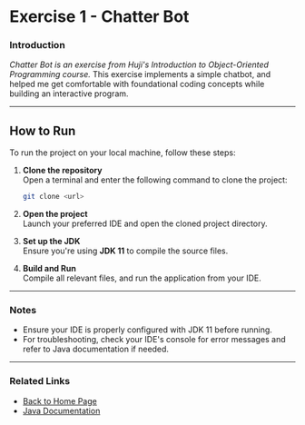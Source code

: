 # Exercise 1 - Chatter Bot

### Introduction

_Chatter Bot is an exercise from Huji's Introduction to Object-Oriented Programming course._
This exercise implements a simple chatbot, and helped me get comfortable with foundational coding concepts while building an interactive program.

---

## How to Run

To run the project on your local machine, follow these steps:

1. **Clone the repository**  
   Open a terminal and enter the following command to clone the project:
    ```bash
    git clone <url>
    ```

2. **Open the project**  
   Launch your preferred IDE and open the cloned project directory.

3. **Set up the JDK**  
   Ensure you're using **JDK 11** to compile the source files.

4. **Build and Run**  
   Compile all relevant files, and run the application from your IDE.

---

### Notes

- Ensure your IDE is properly configured with JDK 11 before running.
- For troubleshooting, check your IDE's console for error messages and refer to Java documentation if needed.

---

### Related Links

- [Back to Home Page](#)  
- [Java Documentation](https://docs.oracle.com/en/java/javase/11/)  
